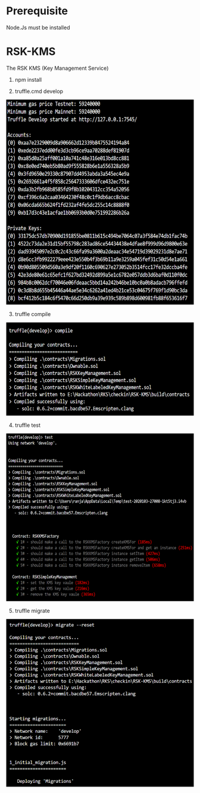 # Prerequisite 

Node.Js must be installed

# RSK-KMS
The RSK KMS (Key Management Service)

1) npm install

2) truffle.cmd develop

  <img src="https://github.com/ranjancse26/RSK-KMS/blob/main/images/Truffle-Develop.PNG" 
  data-canonical-src="https://github.com/ranjancse26/RSK-KMS/blob/main/images/Truffle-Develop.PNG" width="650" height="550" />

3) truffle compile 

  <img src="https://github.com/ranjancse26/RSK-KMS/blob/main/images/Truffle-Compile.PNG" 
  data-canonical-src="https://github.com/ranjancse26/RSK-KMS/blob/main/images/Truffle-Compile.PNG" width="650" height="250" />

4) truffle test 

  <img src="https://github.com/ranjancse26/RSK-KMS/blob/main/images/Truffle-Test.PNG" 
  data-canonical-src="https://github.com/ranjancse26/RSK-KMS/blob/main/images/Truffle-Test.PNG" width="650" height="450" />

5) truffle migrate 

  <img src="https://github.com/ranjancse26/RSK-KMS/blob/main/images/Truffle-Migrate.PNG" 
  data-canonical-src="https://github.com/ranjancse26/RSK-KMS/blob/main/images/Truffle-Migrate.PNG" width="650" height="450" />

